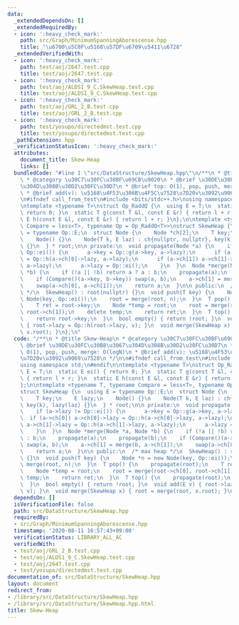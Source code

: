 ```yaml
---
data:
  _extendedDependsOn: []
  _extendedRequiredBy:
  - icon: ':heavy_check_mark:'
    path: src/Graph/MinimumSpanningAborescense.hpp
    title: "\u6700\u5C0F\u5168\u57DF\u6709\u5411\u6728"
  _extendedVerifiedWith:
  - icon: ':heavy_check_mark:'
    path: test/aoj/2647.test.cpp
    title: test/aoj/2647.test.cpp
  - icon: ':heavy_check_mark:'
    path: test/aoj/ALDS1_9_C.SkewHeap.test.cpp
    title: test/aoj/ALDS1_9_C.SkewHeap.test.cpp
  - icon: ':heavy_check_mark:'
    path: test/aoj/GRL_2_B.test.cpp
    title: test/aoj/GRL_2_B.test.cpp
  - icon: ':heavy_check_mark:'
    path: test/yosupo/directedmst.test.cpp
    title: test/yosupo/directedmst.test.cpp
  _pathExtension: hpp
  _verificationStatusIcon: ':heavy_check_mark:'
  attributes:
    document_title: Skew-Heap
    links: []
  bundledCode: "#line 1 \"src/DataStructure/SkewHeap.hpp\"\n/**\n * @title Skew-Heap\n\
    \ * @category \u30C7\u30FC\u30BF\u69CB\u9020\n * @brief \u30DE\u30FC\u30B8\u3067\
    \u304D\u308B\u30D2\u30FC\u30D7\n * @brief top: O(1), pop, push, merge: O(logN)\n\
    \ * @brief add(v): \u5168\u4F53\u306B\u4F5C\u7528\u7D20v\u3092\u9069\u7528\n */\n\
    \n#ifndef call_from_test\n#include <bits/stdc++.h>\nusing namespace std;\n#endif\n\
    \ntemplate <typename T>\nstruct Op_RaddQ {\n  using E = T;\n  static E ei() {\
    \ return 0; }\n  static T g(const T &l, const E &r) { return l + r; }\n  static\
    \ E h(const E &l, const E &r) { return l + r; }\n};\n\ntemplate <typename T, typename\
    \ Compare = less<T>, typename Op = Op_RaddQ<T>>\nstruct SkewHeap {\n  using E\
    \ = typename Op::E;\n  struct Node {\n    Node *ch[2];\n    T key;\n    E lazy;\n\
    \    Node() {}\n    Node(T k, E laz) : ch{nullptr, nullptr}, key(k), lazy(laz)\
    \ {}\n  } * root;\n\n private:\n  void propagate(Node *a) {\n    if (a->lazy !=\
    \ Op::ei()) {\n      a->key = Op::g(a->key, a->lazy);\n      if (a->ch[0]) a->ch[0]->lazy\
    \ = Op::h(a->ch[0]->lazy, a->lazy);\n      if (a->ch[1]) a->ch[1]->lazy = Op::h(a->ch[1]->lazy,\
    \ a->lazy);\n      a->lazy = Op::ei();\n    }\n  }\n  Node *merge(Node *a, Node\
    \ *b) {\n    if (!a || !b) return a ? a : b;\n    propagate(a);\n    propagate(b);\n\
    \    if (Compare()(a->key, b->key)) swap(a, b);\n    a->ch[1] = merge(b, a->ch[1]);\n\
    \    swap(a->ch[0], a->ch[1]);\n    return a;\n  }\n\n public:\n  /* max heap\
    \ */\n  SkewHeap() : root(nullptr) {}\n  void push(T key) {\n    Node *n = new\
    \ Node(key, Op::ei());\n    root = merge(root, n);\n  }\n  T pop() {\n    propagate(root);\n\
    \    T ret = root->key;\n    Node *temp = root;\n    root = merge(root->ch[0],\
    \ root->ch[1]);\n    delete temp;\n    return ret;\n  }\n  T top() {\n    propagate(root);\n\
    \    return root->key;\n  }\n  bool empty() { return !root; }\n  void add(E v)\
    \ { root->lazy = Op::h(root->lazy, v); }\n  void merge(SkewHeap x) { root = merge(root,\
    \ x.root); }\n};\n"
  code: "/**\n * @title Skew-Heap\n * @category \u30C7\u30FC\u30BF\u69CB\u9020\n *\
    \ @brief \u30DE\u30FC\u30B8\u3067\u304D\u308B\u30D2\u30FC\u30D7\n * @brief top:\
    \ O(1), pop, push, merge: O(logN)\n * @brief add(v): \u5168\u4F53\u306B\u4F5C\u7528\
    \u7D20v\u3092\u9069\u7528\n */\n\n#ifndef call_from_test\n#include <bits/stdc++.h>\n\
    using namespace std;\n#endif\n\ntemplate <typename T>\nstruct Op_RaddQ {\n  using\
    \ E = T;\n  static E ei() { return 0; }\n  static T g(const T &l, const E &r)\
    \ { return l + r; }\n  static E h(const E &l, const E &r) { return l + r; }\n\
    };\n\ntemplate <typename T, typename Compare = less<T>, typename Op = Op_RaddQ<T>>\n\
    struct SkewHeap {\n  using E = typename Op::E;\n  struct Node {\n    Node *ch[2];\n\
    \    T key;\n    E lazy;\n    Node() {}\n    Node(T k, E laz) : ch{nullptr, nullptr},\
    \ key(k), lazy(laz) {}\n  } * root;\n\n private:\n  void propagate(Node *a) {\n\
    \    if (a->lazy != Op::ei()) {\n      a->key = Op::g(a->key, a->lazy);\n    \
    \  if (a->ch[0]) a->ch[0]->lazy = Op::h(a->ch[0]->lazy, a->lazy);\n      if (a->ch[1])\
    \ a->ch[1]->lazy = Op::h(a->ch[1]->lazy, a->lazy);\n      a->lazy = Op::ei();\n\
    \    }\n  }\n  Node *merge(Node *a, Node *b) {\n    if (!a || !b) return a ? a\
    \ : b;\n    propagate(a);\n    propagate(b);\n    if (Compare()(a->key, b->key))\
    \ swap(a, b);\n    a->ch[1] = merge(b, a->ch[1]);\n    swap(a->ch[0], a->ch[1]);\n\
    \    return a;\n  }\n\n public:\n  /* max heap */\n  SkewHeap() : root(nullptr)\
    \ {}\n  void push(T key) {\n    Node *n = new Node(key, Op::ei());\n    root =\
    \ merge(root, n);\n  }\n  T pop() {\n    propagate(root);\n    T ret = root->key;\n\
    \    Node *temp = root;\n    root = merge(root->ch[0], root->ch[1]);\n    delete\
    \ temp;\n    return ret;\n  }\n  T top() {\n    propagate(root);\n    return root->key;\n\
    \  }\n  bool empty() { return !root; }\n  void add(E v) { root->lazy = Op::h(root->lazy,\
    \ v); }\n  void merge(SkewHeap x) { root = merge(root, x.root); }\n};"
  dependsOn: []
  isVerificationFile: false
  path: src/DataStructure/SkewHeap.hpp
  requiredBy:
  - src/Graph/MinimumSpanningAborescense.hpp
  timestamp: '2020-08-11 16:57:43+09:00'
  verificationStatus: LIBRARY_ALL_AC
  verifiedWith:
  - test/aoj/GRL_2_B.test.cpp
  - test/aoj/ALDS1_9_C.SkewHeap.test.cpp
  - test/aoj/2647.test.cpp
  - test/yosupo/directedmst.test.cpp
documentation_of: src/DataStructure/SkewHeap.hpp
layout: document
redirect_from:
- /library/src/DataStructure/SkewHeap.hpp
- /library/src/DataStructure/SkewHeap.hpp.html
title: Skew-Heap
---
```

